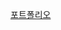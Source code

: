 [포트폴리오](https://docs.google.com/viewer?url=https://raw.githubusercontent.com/j90310/portfolio_korean/master/%EC%9D%B4%ED%83%9C%EC%97%BD_%ED%8F%AC%ED%8A%B8%ED%8F%B4%EB%A6%AC%EC%98%A4_kor.pdf)